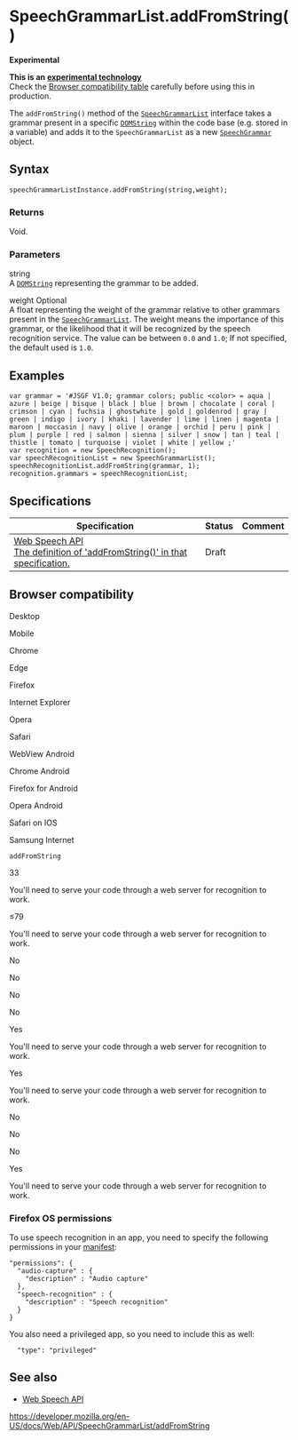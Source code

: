 SpeechGrammarList.addFromString()
=================================

**Experimental**

**This is an [experimental technology](https://developer.mozilla.org/en-US/docs/MDN/Guidelines/Conventions_definitions#experimental)**  
Check the [Browser compatibility table](#browser_compatibility) carefully before using this in production.

The `addFromString()` method of the [`SpeechGrammarList`](../speechgrammarlist) interface takes a grammar present in a specific [`DOMString`](../domstring) within the code base (e.g. stored in a variable) and adds it to the `SpeechGrammarList` as a new [`SpeechGrammar`](../speechgrammar) object.

Syntax
------

    speechGrammarListInstance.addFromString(string,weight);

### Returns

Void.

### Parameters

string  
A [`DOMString`](../domstring) representing the grammar to be added.

weight <span class="badge inline optional">Optional</span>   
A float representing the weight of the grammar relative to other grammars present in the [`SpeechGrammarList`](../speechgrammarlist). The weight means the importance of this grammar, or the likelihood that it will be recognized by the speech recognition service. The value can be between `0.0` and `1.0`; If not specified, the default used is `1.0`.

Examples
--------

    var grammar = '#JSGF V1.0; grammar colors; public <color> = aqua | azure | beige | bisque | black | blue | brown | chocolate | coral | crimson | cyan | fuchsia | ghostwhite | gold | goldenrod | gray | green | indigo | ivory | khaki | lavender | lime | linen | magenta | maroon | moccasin | navy | olive | orange | orchid | peru | pink | plum | purple | red | salmon | sienna | silver | snow | tan | teal | thistle | tomato | turquoise | violet | white | yellow ;'
    var recognition = new SpeechRecognition();
    var speechRecognitionList = new SpeechGrammarList();
    speechRecognitionList.addFromString(grammar, 1);
    recognition.grammars = speechRecognitionList;

Specifications
--------------

<table><thead><tr class="header"><th>Specification</th><th>Status</th><th>Comment</th></tr></thead><tbody><tr class="odd"><td><a href="https://wicg.github.io/speech-api/#dom-speechgrammarlist-addfromstring">Web Speech API<br />
<span class="small">The definition of 'addFromString()' in that specification.</span></a></td><td><span class="spec-draft">Draft</span></td><td></td></tr></tbody></table>

Browser compatibility
---------------------

Desktop

Mobile

Chrome

Edge

Firefox

Internet Explorer

Opera

Safari

WebView Android

Chrome Android

Firefox for Android

Opera Android

Safari on IOS

Samsung Internet

`addFromString`

33

You'll need to serve your code through a web server for recognition to work.

≤79

You'll need to serve your code through a web server for recognition to work.

No

No

No

No

Yes

You'll need to serve your code through a web server for recognition to work.

Yes

You'll need to serve your code through a web server for recognition to work.

No

No

No

Yes

You'll need to serve your code through a web server for recognition to work.

### Firefox OS permissions

To use speech recognition in an app, you need to specify the following permissions in your [manifest](https://developer.mozilla.org/en-US/docs/Web/Apps/Build/Manifest):

    "permissions": {
      "audio-capture" : {
        "description" : "Audio capture"
      },
      "speech-recognition" : {
        "description" : "Speech recognition"
      }
    }

You also need a privileged app, so you need to include this as well:

      "type": "privileged"

See also
--------

-   [Web Speech API](../web_speech_api)

<a href="https://developer.mozilla.org/en-US/docs/Web/API/SpeechGrammarList/addFromString" class="_attribution-link">https://developer.mozilla.org/en-US/docs/Web/API/SpeechGrammarList/addFromString</a>
